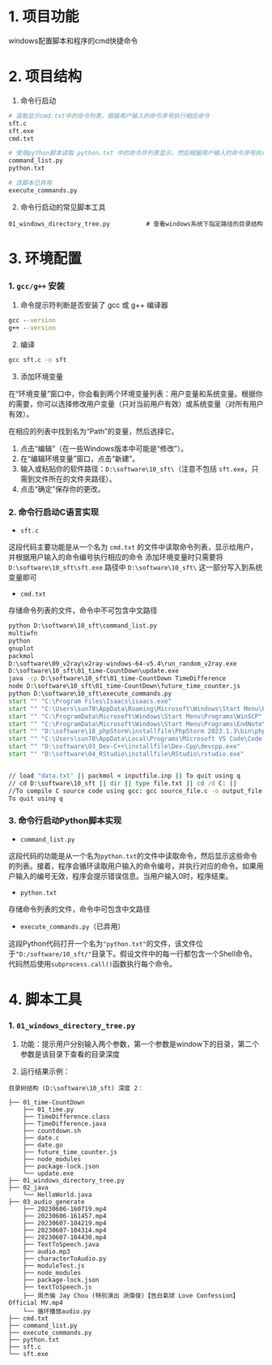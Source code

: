 # 1. 项目功能

windows配置脚本和程序的cmd快捷命令


# 2. 项目结构

1. 命令行启动

```py
# 读取显示cmd.txt中的命令列表，根据用户输入的命令序号执行相应命令
sft.c
sft.exe
cmd.txt

# 使用python脚本读取 python.txt 中的命令并列表显示，然后根据用户输入的命令序号执行相应命令
command_list.py
python.txt

# 该脚本已弃用
execute_commands.py
```

2. 命令行启动的常见脚本工具

```
01_windows_directory_tree.py          # 查看windows系统下指定路径的目录结构
```



# 3. 环境配置


### 1. `gcc/g++` 安装

1. 命令提示符判断是否安装了 gcc 或 g++ 编译器

```cmd
gcc --version
g++ --version
```

2. 编译

```cmd
gcc sft.c -o sft
```

3. 添加环境变量

在“环境变量”窗口中，你会看到两个环境变量列表：用户变量和系统变量。根据你的需要，你可以选择修改用户变量（只对当前用户有效）或系统变量（对所有用户有效）。

在相应的列表中找到名为“Path”的变量，然后选择它。

1. 点击“编辑”（在一些Windows版本中可能是“修改”）。
2. 在“编辑环境变量”窗口，点击“新建”。
3. 输入或粘贴你的软件路径：`D:\software\10_sft\`（注意不包括 `sft.exe`，只需到文件所在的文件夹路径）。
4. 点击“确定”保存你的更改。




### 2. 命令行启动C语言实现

- `sft.c`

这段代码主要功能是从一个名为 `cmd.txt` 的文件中读取命令列表，显示给用户，并根据用户输入的命令编号执行相应的命令 
添加环境变量时只需要将 `‪D:\software\10_sft\sft.exe` 路径中 `‪D:\software\10_sft\` 这一部分写入到系统变量即可


- `cmd.txt`

存储命令列表的文件，命令中不可包含中文路径

```cmd
python D:\software\10_sft\command_list.py
multiwfn
python
gnuplot
packmol
D:\software\09_v2ray\v2ray-windows-64-v5.4\run_random_v2ray.exe
D:\software\10_sft\01_time-CountDown\update.exe
java -cp D:\software\10_sft\01_time-CountDown TimeDifference
node D:\software\10_sft\01_time-CountDown\future_time_counter.js
python D:\software\10_sft\execute_commands.py
start "" "C:\Program Files\Isaacs\isaacs.exe"
start "" "C:\Users\sun78\AppData\Roaming\Microsoft\Windows\Start Menu\Programs\Anaconda3 (64-bit)\Spyder (anaconda3)"
start "" "C:\ProgramData\Microsoft\Windows\Start Menu\Programs\WinSCP"
start "" "C:\ProgramData\Microsoft\Windows\Start Menu\Programs\EndNote\EndNote"
start "" "D:\software\18_phpStorm\installfile\PhpStorm 2023.1.3\bin\phpstorm64.exe"
start "" "C:\Users\sun78\AppData\Local\Programs\Microsoft VS Code\Code.exe"
start "" "D:\software\03_Dev-C++\installfile\Dev-Cpp\devcpp.exe"
start "" "D:\software\04_RStudio\installfile\RStudio\rstudio.exe"


// load "data.txt" || packmol < inputfile.inp || To quit using q
// cd D:\software\10_sft || dir || type file.txt || cd /d C: ||
//To compile C source code using gcc: gcc source_file.c -o output_file
To quit using q
```


### 3. 命令行启动Python脚本实现


- `command_list.py`

这段代码的功能是从一个名为`python.txt`的文件中读取命令，然后显示这些命令的列表。接着，程序会循环读取用户输入的命令编号，并执行对应的命令。如果用户输入的编号无效，程序会提示错误信息。当用户输入0时，程序结束。


- `python.txt`

存储命令列表的文件，命令中可包含中文路径


- `execute_commands.py`（已弃用）

这段Python代码打开一个名为`"python.txt"`的文件，该文件位于`"D:/software/10_sft/"`目录下。假设文件中的每一行都包含一个Shell命令。代码然后使用`subprocess.call()`函数执行每个命令。




# 4. 脚本工具


### 1. `01_windows_directory_tree.py`

1. 功能：提示用户分别输入两个参数，第一个参数是window下的目录，第二个参数是该目录下查看的目录深度

2. 运行结果示例：

```
目录树结构 (D:\software\10_sft) 深度 2：

├── 01_time-CountDown
    ├── 01_time.py
    ├── TimeDifference.class
    ├── TimeDifference.java
    ├── countdown.sh
    ├── date.c
    ├── date.go
    ├── future_time_counter.js
    ├── node_modules
    ├── package-lock.json
    └── update.exe
├── 01_windows_directory_tree.py
├── 02_java
    └── HelloWorld.java
├── 03_audio_generate
    ├── 20230606-160719.mp4
    ├── 20230606-161457.mp4
    ├── 20230607-104219.mp4
    ├── 20230607-104314.mp4
    ├── 20230607-104430.mp4
    ├── TextToSpeech.java
    ├── audio.mp3
    ├── characterToAudio.py
    ├── moduleTest.js
    ├── node_modules
    ├── package-lock.json
    ├── textToSpeech.js
    ├── 周杰倫 Jay Chou (特別演出 派偉俊)【告白氣球 Love Confession】Official MV.mp4
    └── 循环播放audio.py
├── cmd.txt
├── command_list.py
├── execute_commands.py
├── python.txt
├── sft.c
└── sft.exe
```


















